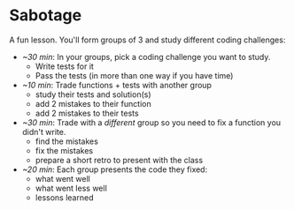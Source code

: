 # Sabotage

A fun lesson. You'll form groups of 3 and study different coding challenges:

- _~30 min_: In your groups, pick a coding challenge you want to study.
  - Write tests for it
  - Pass the tests (in more than one way if you have time)
- _~10 min_: Trade functions + tests with another group
  - study their tests and solution(s)
  - add 2 mistakes to their function
  - add 2 mistakes to their tests
- _~30 min_: Trade with a _different_ group so you need to fix a function you
  didn't write.
  - find the mistakes
  - fix the mistakes
  - prepare a short retro to present with the class
- _~20 min_: Each group presents the code they fixed:
  - what went well
  - what went less well
  - lessons learned
